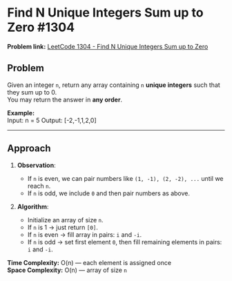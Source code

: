 # Find N Unique Integers Sum up to Zero #1304

**Problem link:** [LeetCode 1304 - Find N Unique Integers Sum up to Zero](https://leetcode.com/problems/find-n-unique-integers-sum-up-to-zero/)

## Problem
Given an integer `n`, return any array containing `n` **unique integers** such that they sum up to 0.  
You may return the answer in **any order**.

**Example:**  
Input: n = 5
Output: [-2,-1,1,2,0]

---

## Approach

1. **Observation**:
   - If `n` is even, we can pair numbers like `(1, -1), (2, -2), ...` until we reach `n`.
   - If `n` is odd, we include `0` and then pair numbers as above.

2. **Algorithm**:
   - Initialize an array of size `n`.
   - If `n` is 1 → just return `[0]`.
   - If `n` is even → fill array in pairs: `i` and `-i`.
   - If `n` is odd → set first element `0`, then fill remaining elements in pairs: `i` and `-i`.

**Time Complexity:** O(n) — each element is assigned once  
**Space Complexity:** O(n) — array of size `n`